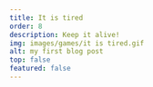 ```yaml
---
title: It is tired
order: 8
description: Keep it alive!
img: images/games/it is tired.gif
alt: my first blog post
top: false
featured: false
---
```

